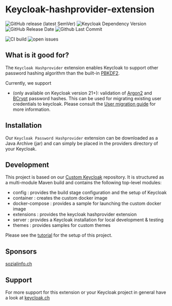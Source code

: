 Keycloak-hashprovider-extension
===============

![GitHub release (latest SemVer)](https://img.shields.io/github/v/release/inventage/keycloak-password-hashprovider-extension?sort=semver)
![Keycloak Dependency Version](https://img.shields.io/badge/Keycloak-21.1.2-blue)
![GitHub Release Date](https://img.shields.io/github/release-date-pre/inventage/keycloak-password-hashprovider-extension)
![Github Last Commit](https://img.shields.io/github/last-commit/inventage/keycloak-password-hashprovider-extension)

![CI build](https://github.com/inventage/keycloak-password-hashprovider-extension/actions/workflows/build-pipeline.yml/badge.svg)
![open issues](https://img.shields.io/github/issues/inventage/keycloak-password-hashprovider-extension)

## What is it good for?

The `Keycloak Hashprovider` extension enables Keycloak to support other password hashing algorithm than the
built-in [PBKDF2](https://www.keycloak.org/docs/21.1.2/server_admin/#password-policy-types).

Currently, we support

- (only available on Keycloak version 21+): validation of [Argon2](https://en.wikipedia.org/wiki/Argon2)
  and [BCrypt](https://en.wikipedia.org/wiki/Bcrypt) password hashes. This can be used for migrating existing user
  credentials to keycloak. Please consult the [User migration guide](USER_MIGRATION_GUIDE.md) for more information.

## Installation

Our `Keycloak Password Hashprovider` extension can be downloaded as a Java Archive (jar) and can simply be placed in the
providers directory of your Keycloak.

## Development

This project is based on our [Custom Keycloak](https://github.com/inventage/keycloak-custom) repository. It is
structured as a multi-module Maven build and contains the following top-level modules:

- config  : provides the build stage configuration and the setup of Keycloak
- container : creates the custom docker image
- docker-compose : provides a sample for launching the custom docker image
- extensions : provides the keycloak hashprovider extension
- server : provides a Keycloak installation for local development & testing
- themes : provides samples for custom themes

Please see the [tutorial](https://keycloak.ch/keycloak-tutorials/tutorial-custom-keycloak/) for the setup of this
project.

## Sponsors

[sozialinfo.ch](https://sozialinfo.ch)

## Support

For more support for this extension or your Keycloak project in general have a look
at [keycloak.ch](https://keycloak.ch)
